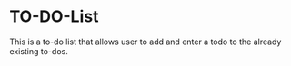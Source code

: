 # TO-DO-List
This is a to-do list that allows user to add and enter a todo to the already existing to-dos.
